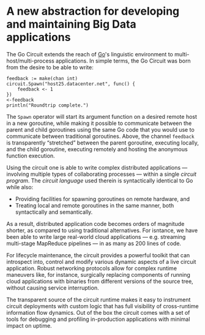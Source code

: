 A new abstraction for developing and maintaining Big Data applications
======================================================================

The Go Circuit extends the reach of [Go](http://golang.org)'s linguistic
environment to multi-host/multi-process applications.  In simple terms, the Go
Circuit was born from the desire to be able to write:

	feedback := make(chan int)
	circuit.Spawn("host25.datacenter.net", func() {
		feedback <- 1
	})
	<-feedback
	println("Roundtrip complete.")

The `Spawn` operator will start its argument function on a desired
remote host in a new goroutine, while making it possible to communicate between
the parent and child goroutines using the same Go code that you would use to
communicate between traditional goroutines. Above, the channel
`feedback` is transparently “stretched” between the parent
goroutine, executing locally, and the child goroutine, executing remotely and
hosting the anonymous function execution.

Using the circuit one is able to write complex distributed applications —
involving multiple types of collaborating processes — within a single
_circuit program_.  The _circuit language_ used therein is
syntactically identical to Go while also:

* Providing facilities for spawning goroutines on remote hardware, and
* Treating local and remote goroutines in the same manner, both syntactically and semantically.

As a result, distributed application code becomes orders of magnitude shorter,
as compared to using traditional alternatives. For isntance, we have been able
to write large real-world cloud applications — e.g. streaming multi-stage
MapReduce pipelines — in as many as 200 lines of code.

For lifecycle maintenance, the circuit provides a powerful toolkit that can
introspect into, control and modify various dynamic aspects of a live circuit
application.  Robust networking protocols allow for complex runtime maneuvers
like, for instance, surgically replacing components of running cloud
applications with binaries from different versions of the source tree, without
causing service interruption.

The transparent source of the circuit runtime makes it easy to instrument
circuit deployments with custom logic that has full visibility of cross-runtime
information flow dynamics. Out of the box the circuit comes with a set of tools
for debugging and profiling in-production applications with minimal impact on
uptime.
